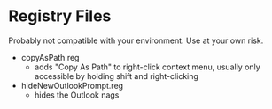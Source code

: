 # Registry Files
Probably not compatible with your environment. Use at your own risk.

- copyAsPath.reg
  - adds "Copy As Path" to right-click context menu, usually only accessible by holding shift and right-clicking
- hideNewOutlookPrompt.reg
  - hides the Outlook nags
